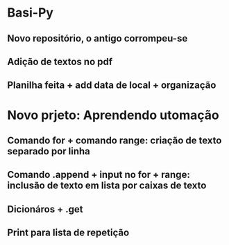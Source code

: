 # Basi-Py
## Novo repositório, o antigo corrompeu-se
## Adição de textos no pdf
## Planilha feita + add data de local + organização

# Novo prjeto: Aprendendo utomação
## Comando for + comando range: criação de texto separado por linha
## Comando .append + input no for + range: inclusão de texto em lista por caixas de texto
## Dicionáros + .get
## Print para lista de repetição
